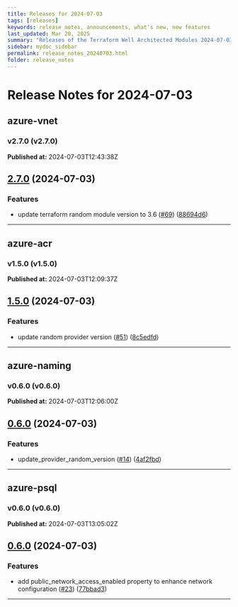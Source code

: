 ```yaml
---
title: Releases for 2024-07-03
tags: [releases]
keywords: release notes, announcements, what's new, new features
last_updated: Mar 20, 2025
summary: "Releases of the Terraform Well Architected Modules 2024-07-03"
sidebar: mydoc_sidebar
permalink: release_notes_20240703.html
folder: release_notes
---
```


# Release Notes for 2024-07-03

## azure-vnet
### v2.7.0 (v2.7.0)
**Published at:** 2024-07-03T12:43:38Z

## [2.7.0](https://github.com/CloudNationHQ/terraform-azure-vnet/compare/v2.6.0...v2.7.0) (2024-07-03)


### Features

* update terraform random module version to 3.6 ([#69](https://github.com/CloudNationHQ/terraform-azure-vnet/issues/69)) ([88694d6](https://github.com/CloudNationHQ/terraform-azure-vnet/commit/88694d68184a31af4f6e99506a34ea850dba5eb8))

---

## azure-acr
### v1.5.0 (v1.5.0)
**Published at:** 2024-07-03T12:09:37Z

## [1.5.0](https://github.com/CloudNationHQ/terraform-azure-acr/compare/v1.4.0...v1.5.0) (2024-07-03)


### Features

* update random provider version ([#51](https://github.com/CloudNationHQ/terraform-azure-acr/issues/51)) ([8c5edfd](https://github.com/CloudNationHQ/terraform-azure-acr/commit/8c5edfdca04744d40c89c9e18c5d01195ac2ebe5))

---

## azure-naming
### v0.6.0 (v0.6.0)
**Published at:** 2024-07-03T12:06:00Z

## [0.6.0](https://github.com/CloudNationHQ/terraform-azure-naming/compare/v0.5.0...v0.6.0) (2024-07-03)


### Features

* update_provider_random_version ([#14](https://github.com/CloudNationHQ/terraform-azure-naming/issues/14)) ([4af2fbd](https://github.com/CloudNationHQ/terraform-azure-naming/commit/4af2fbd51c5a23d2528b1fbdb3c410be59b067d7))

---

## azure-psql
### v0.6.0 (v0.6.0)
**Published at:** 2024-07-03T13:05:02Z

## [0.6.0](https://github.com/CloudNationHQ/terraform-azure-psql/compare/v0.5.0...v0.6.0) (2024-07-03)


### Features

* add public_network_access_enabled property to enhance network configuration ([#23](https://github.com/CloudNationHQ/terraform-azure-psql/issues/23)) ([77bbad3](https://github.com/CloudNationHQ/terraform-azure-psql/commit/77bbad33a7555c72193de245d79821e07435eda4))

---


